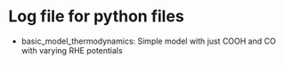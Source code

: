 Log file for python files
=========================

* basic_model_thermodynamics: Simple model with just COOH and CO with varying RHE potentials